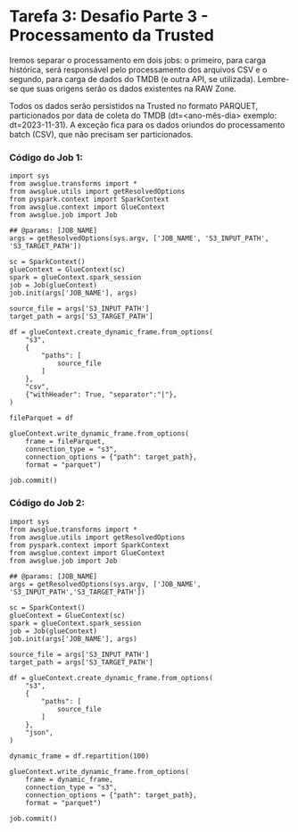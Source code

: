 # Tarefa 3: Desafio Parte 3 - Processamento da Trusted
Iremos separar o processamento em dois jobs: o primeiro, para carga histórica, será responsável pelo processamento dos arquivos CSV  e o segundo, para carga de dados do TMDB (e outra API, se utilizada). Lembre-se que suas origens serão os dados existentes na RAW Zone.

Todos os dados serão persistidos na Trusted no formato PARQUET, particionados por data de coleta do TMDB (dt=<ano-mês-dia> exemplo: dt=2023-11-31). A exceção fica para os dados oriundos do processamento batch (CSV), que não precisam ser particionados.

### Código do Job 1:
```
import sys
from awsglue.transforms import *
from awsglue.utils import getResolvedOptions
from pyspark.context import SparkContext
from awsglue.context import GlueContext
from awsglue.job import Job

## @params: [JOB_NAME]
args = getResolvedOptions(sys.argv, ['JOB_NAME', 'S3_INPUT_PATH', 'S3_TARGET_PATH'])

sc = SparkContext()
glueContext = GlueContext(sc)
spark = glueContext.spark_session
job = Job(glueContext)
job.init(args['JOB_NAME'], args)

source_file = args['S3_INPUT_PATH']
target_path = args['S3_TARGET_PATH']

df = glueContext.create_dynamic_frame.from_options(
    "s3",
    {
        "paths": [
            source_file
        ]
    },
    "csv",
    {"withHeader": True, "separator":"|"},
)

fileParquet = df

glueContext.write_dynamic_frame.from_options(
    frame = fileParquet,
    connection_type = "s3",
    connection_options = {"path": target_path},
    format = "parquet")

job.commit()
```

### Código do Job 2:
```
import sys
from awsglue.transforms import *
from awsglue.utils import getResolvedOptions
from pyspark.context import SparkContext
from awsglue.context import GlueContext
from awsglue.job import Job

## @params: [JOB_NAME]
args = getResolvedOptions(sys.argv, ['JOB_NAME', 'S3_INPUT_PATH','S3_TARGET_PATH'])

sc = SparkContext()
glueContext = GlueContext(sc)
spark = glueContext.spark_session
job = Job(glueContext)
job.init(args['JOB_NAME'], args)

source_file = args['S3_INPUT_PATH']
target_path = args['S3_TARGET_PATH']

df = glueContext.create_dynamic_frame.from_options(
    "s3",
    {
        "paths": [
            source_file
        ]
    },
    "json",
)

dynamic_frame = df.repartition(100)

glueContext.write_dynamic_frame.from_options(
    frame = dynamic_frame,
    connection_type = "s3",
    connection_options = {"path": target_path},
    format = "parquet")

job.commit()
```